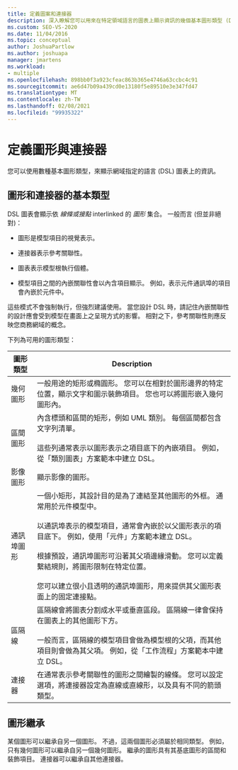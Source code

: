 ```yaml
---
title: 定義圖案和連接器
description: 深入瞭解您可以用來在特定領域語言的圖表上顯示資訊的幾個基本圖形類型 (DSL) 。
ms.custom: SEO-VS-2020
ms.date: 11/04/2016
ms.topic: conceptual
author: JoshuaPartlow
ms.author: joshuapa
manager: jmartens
ms.workload:
- multiple
ms.openlocfilehash: 898bb0f3a923cfeac863b365e4746a63ccbc4c91
ms.sourcegitcommit: ae6d47b09a439cd0e13180f5e89510e3e347fd47
ms.translationtype: MT
ms.contentlocale: zh-TW
ms.lasthandoff: 02/08/2021
ms.locfileid: "99935322"
---
```

# <a name="define-shapes-and-connectors"></a>定義圖形與連接器

您可以使用數種基本圖形類型，來顯示網域指定的語言 (DSL) 圖表上的資訊。

## <a name="basic-types-of-shapes-and-connectors"></a><a name="shapeTypes"></a> 圖形和連接器的基本類型

DSL 圖表會顯示依 *線條或接點* interlinked 的 *圖形* 集合。 一般而言 (但並非絕對)：

- 圖形是模型項目的視覺表示。

- 連接器表示參考關聯性。

- 圖表表示模型根執行個體。

- 模型項目之間的內嵌關聯性會以內含項目顯示。 例如，表示元件通訊埠的項目會內嵌於元件中。

這些模式不會強制執行，但強烈建議使用。 當您設計 DSL 時，請記住內嵌關聯性的設計應會受到模型在畫面上之呈現方式的影響。 相對之下，參考關聯性則應反映您商務網域的概念。

下列為可用的圖形類型：

|圖形類型|Description|
|-|-|
|幾何圖形|一般用途的矩形或橢圓形。 您可以在相對於圖形邊界的特定位置，顯示文字和圖示裝飾項目。 您也可以將圖形嵌入幾何圖形內。|
|區間圖形|內含標頭和區間的矩形，例如 UML 類別。 每個區間都包含文字列清單。<br /><br /> 這些列通常表示以圖形表示之項目底下的內嵌項目。 例如，從「類別圖表」方案範本中建立 DSL。|
|影像圖形|顯示影像的圖形。|
|通訊埠圖形|一個小矩形，其設計目的是為了連結至其他圖形的外框。 通常用於元件模型中。<br /><br /> 以通訊埠表示的模型項目，通常會內嵌於以父圖形表示的項目底下。 例如，使用「元件」方案範本建立 DSL。<br /><br /> 根據預設，通訊埠圖形可沿著其父項邊緣滑動。 您可以定義繫結規則，將圖形限制在特定位置。<br /><br /> 您可以建立很小且透明的通訊埠圖形，用來提供其父圖形表面上的固定連接點。|
|區隔線|區隔線會將圖表分割成水平或垂直區段。 區隔線一律會保持在圖表上的其他圖形下方。<br /><br /> 一般而言，區隔線的模型項目會做為模型根的父項，而其他項目則會做為其父項。 例如，從「工作流程」方案範本中建立 DSL。|
|連接器|在通常表示參考關聯性的圖形之間繪製的線條。 您可以設定選項，將連接器設定為直線或直線形，以及具有不同的箭頭類型。|

## <a name="shape-inheritance"></a>圖形繼承

某個圖形可以繼承自另一個圖形。 不過，這兩個圖形必須屬於相同類型。 例如，只有幾何圖形可以繼承自另一個幾何圖形。 繼承的圖形具有其基底圖形的區間和裝飾項目。 連接器可以繼承自其他連接器。

